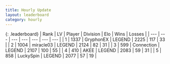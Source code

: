 ```yaml
---
title: Hourly Update
layout: leaderboard
category: hourly
---
```


{: .leaderboard}
| Rank | LV | Player | Division | Elo | Wins | Losses |
| --- | --- | --- | --- | --- | --- | --- |
| <span data-change="0">1</span> | 1337 | <span title="ID: 315148">GryphonEX</span> | LEGEND | <span data-change="0">2225</span> | <span data-change="0">117</span> | <span data-change="0">33</span> |
| <span data-change="1">2</span> | 1004 | <span title="ID: 416373">miracle03</span> | LEGEND | <span data-change="26">2124</span> | <span data-change="4">82</span> | <span data-change="0">31</span> |
| <span data-change="-1">3</span> | 599 | <span title="ID: 539711">Connection</span> | LEGEND | <span data-change="-7">2107</span> | <span data-change="3">100</span> | <span data-change="2">55</span> |
| <span data-change="2">4</span> | 410 | <span title="ID: 455100">AKEE</span> | LEGEND | <span data-change="7">2083</span> | <span data-change="2">59</span> | <span data-change="1">31</span> |
| <span data-change="0">5</span> | 858 | <span title="ID: 498412">LuckySpin</span> | LEGEND | <span data-change="0">2077</span> | <span data-change="0">57</span> | <span data-change="0">19</span> |